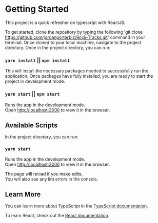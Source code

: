 # Getting Started 

This project is a quick refresher on typescript with ReactJS. 

To get started, clone the repository by typing the following 'git clone https://github.com/jordanporterbiz/Rock-Tracks.git' command in your terminal. 
Once cloned to your local machine, navigate to the project directory. Once in the project directory, you can run:
### `yarn install` || `npm install`

This will install the necessary packages needed to successfully run the application. Once packages have fully installed, you are ready to start the project in development mode. 
### `yarn start` || `npm start`

Runs the app in the development mode.\
Open [http://localhost:3000](http://localhost:3000) to view it in the browser.



## Available Scripts

In the project directory, you can run:

### `yarn start`

Runs the app in the development mode.\
Open [http://localhost:3000](http://localhost:3000) to view it in the browser.

The page will reload if you make edits.\
You will also see any lint errors in the console.

## Learn More

You can learn more about TypeScript in the [TypeScript documentation](https://www.typescriptlang.org/docs/).

To learn React, check out the [React documentation](https://reactjs.org/).
